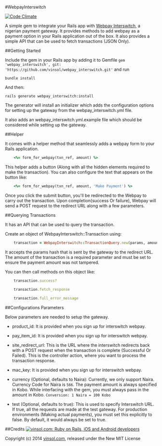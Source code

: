 #WebpayInterswitch


[![Code Climate](https://codeclimate.com/github/vinsol/webpay_interswitch.png)](https://codeclimate.com/github/vinsol/webpay_interswitch)


A simple gem to integrate your Rails app with [Webpay Interswitch](http://www.interswitchng.com/), a nigerian payment gateway. It provides methods to add webpay as a payment option in your Rails application out of the box. It also provides a simple API that can be used to fetch transactions (JSON Only).

##Getting Started


Include the gem in your Rails app by adding it to Gemfile `gem 'webpay_interswitch', git: 'https://github.com/vinsol/webpay_interswitch.git'` and run 

 `bundle install`

And then:

 `rails generate webpay_interswitch:install`
 
The generator will install an initializer which adds the configuration options for setting up the gateway from the webpay_interswitch.yml file.

It also adds an webpay_interswitch.yml.example file which should be considered while setting up the gateway.

 


##Helper


It comes with a helper method that seamlessly adds a webpay form to your Rails application.

```ruby
    <%= form_for_webpay(txn_ref, amount) %>
```

This helper adds a button (Along with all the hidden elements required to make the transaction). You can also configure the text that appears on the button like:

```ruby
    <%= form_for_webpay(txn_ref, amount, 'Make Payment') %>
```

Once you click the submit button, you'll be redirected to the Webpay to carry out the transaction. Upon completion(success Or failure), Webpay will send a POST request to the redirect URL along with a few parameters.


##Querying Transactions


It has an API that can be used to query the transaction.

Create an object of WebpayInterswitch::Transaction using:

```ruby
    transaction = WebpayInterswitch::TransactionQuery.new(params, amount)
```

It accepts the params hash that is sent by the gateway to the redirect URL. The amount of the transaction is a required parameter and must be set to ensure the payment amount was not tampered.

You can then call methods on this object like:

```ruby
    transaction.success?
    
    transaction.fetch_response

    transaction.full_error_message
```

##Configurations Parameters


Below parameters are needed to setup the gateway.

* product_id: It is provided when you sign up for interswitch webpay.
    
* pay_item_id: It is provided when you sign up for interswitch webpay.

* site_redirect_url: This is the URL where the interswitch redirects back with a POST request when the transaction is complete (Successful Or Failed). This is the controller action, where you want to process the transaction response.

* mac_key: It is provided when you sign up for interswitch webpay.

* currency (Optional, defaults to Naira): Currently, we only support Naira. Currency Code for Naira is `566`. The payment amount is always specified in Kobo. While interfacing with the gem, you must always pass in the amount in Kobo. `Conversion: 1 Naira = 100 Kobo`

* test (Optional, defaults to true): This is used to specify Interswitch URL. If true, all the requests are made at the test gateway. For production environments (Making actual payments), you must set this explicitly to false. By default, it would always be set to true.


##Credits
[![vinsol.com: Ruby on Rails, iOS and Android developers](http://vinsol.com/vin_logo.png "Ruby on Rails, iOS and Android developers")](http://vinsol.com)

Copyright (c) 2014 [vinsol.com](http://vinsol.com "Ruby on Rails, iOS and Android developers"), released under the New MIT License

